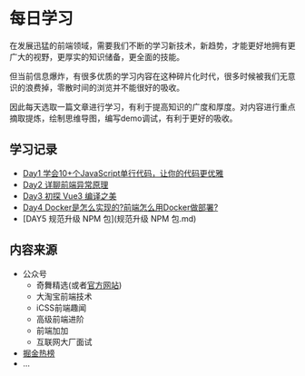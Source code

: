 # 每日学习

在发展迅猛的前端领域，需要我们不断的学习新技术，新趋势，才能更好地拥有更广大的视野，更厚实的知识储备，更全面的技能。

但当前信息爆炸，有很多优质的学习内容在这种碎片化时代，很多时候被我们无意识的浪费掉，零散时间的浏览并不能很好的吸收。

因此每天选取一篇文章进行学习，有利于提高知识的广度和厚度。对内容进行重点摘取提炼，绘制思维导图，编写demo调试，有利于更好的吸收。

## 学习记录
- [Day1 学会10+个JavaScript单行代码，让你的代码更优雅](学会10+个JavaScript%20单行代码，让你的代码更优雅.md)
- [Day2 详聊前端异常原理](详聊前端异常原理.md)
- [Day3 初探 Vue3 编译之美](初探Vue3编译之美.md)
- [Day4 Docker是怎么实现的?前端怎么用Docker做部署?](Docker是怎么实现的?前端怎么用Docker做部署?.md)
- [DAY5 规范升级 NPM 包](规范升级 NPM 包.md)

## 内容来源
- 公众号
  - 奇舞精选(或者[官方网站](https://weekly.75.team/))
  - 大淘宝前端技术
  - iCSS前端趣闻
  - 高级前端进阶
  - 前端加加
  - 互联网大厂面试 
- [掘金热榜](https://juejin.cn/?sort=three_days_hottest)
- ...


